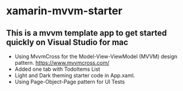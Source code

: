 # xamarin-mvvm-starter

## This is a mvvm template app to get started quickly on Visual Studio for mac
-  Using MvvmCross for the Model-View-ViewModel (MVVM) design pattern. https://www.mvvmcross.com/
-  Added one tab with TodoItems List
-  Light and Dark theming starter code in App.xaml.
-  Using Page-Object-Page pattern for UI Tests

